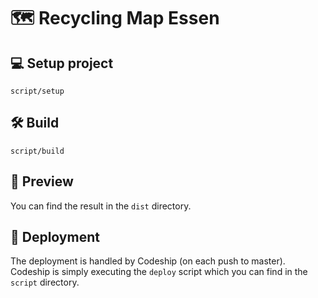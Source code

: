 # 🗺 Recycling Map Essen

## 💻 Setup project

`script/setup`

## 🛠 Build

`script/build`

## 👀 Preview

You can find the result in the `dist` directory.

## 🚀 Deployment

The deployment is handled by Codeship (on each push to master). Codeship is simply executing the `deploy` script which you can find in the `script` directory.
